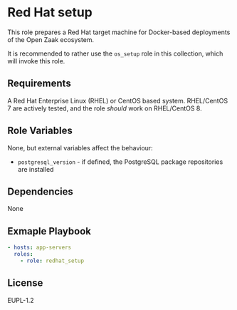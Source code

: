 Red Hat setup
=============

This role prepares a Red Hat target machine for Docker-based deployments of the Open
Zaak ecosystem.

It is recommended to rather use the `os_setup` role in this collection, which will
invoke this role.

Requirements
------------

A Red Hat Enterprise Linux (RHEL) or CentOS based system. RHEL/CentOS 7 are actively
tested, and the role *should* work on RHEL/CentOS 8.

Role Variables
--------------

None, but external variables affect the behaviour:

- `postgresql_version` - if defined, the PostgreSQL package repositories are installed

Dependencies
------------

None

Exmaple Playbook
----------------

```yaml
- hosts: app-servers
  roles:
    - role: redhat_setup
```

License
-------

EUPL-1.2
